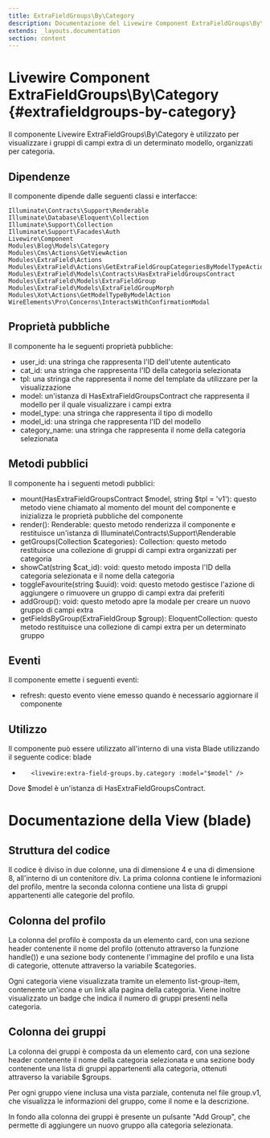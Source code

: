 ```yaml
---
title: ExtraFieldGroups\By\Category
description: Documentazione del Livewire Component ExtraFieldGroups\By\Category
extends: _layouts.documentation
section: content
---
```



# Livewire Component ExtraFieldGroups\By\Category {#extrafieldgroups-by-category}

Il componente Livewire ExtraFieldGroups\By\Category è utilizzato per visualizzare i gruppi di campi extra di un determinato modello, organizzati per categoria.


## Dipendenze

Il componente dipende dalle seguenti classi e interfacce:

    Illuminate\Contracts\Support\Renderable
    Illuminate\Database\Eloquent\Collection
    Illuminate\Support\Collection
    Illuminate\Support\Facades\Auth
    Livewire\Component
    Modules\Blog\Models\Category
    Modules\Cms\Actions\GetViewAction
    Modules\ExtraField\Actions
    Modules\ExtraField\Actions\GetExtraFieldGroupCategoriesByModelTypeAction
    Modules\ExtraField\Models\Contracts\HasExtraFieldGroupsContract
    Modules\ExtraField\Models\ExtraFieldGroup
    Modules\ExtraField\Models\ExtraFieldGroupMorph
    Modules\Xot\Actions\GetModelTypeByModelAction
    WireElements\Pro\Concerns\InteractsWithConfirmationModal

## Proprietà pubbliche

Il componente ha le seguenti proprietà pubbliche:

*    user_id: una stringa che rappresenta l'ID dell'utente autenticato
*    cat_id: una stringa che rappresenta l'ID della categoria selezionata
*    tpl: una stringa che rappresenta il nome del template da utilizzare per la visualizzazione
*    model: un'istanza di HasExtraFieldGroupsContract che rappresenta il modello per il quale visualizzare i campi extra
*    model_type: una stringa che rappresenta il tipo di modello
*    model_id: una stringa che rappresenta l'ID del modello
*    category_name: una stringa che rappresenta il nome della categoria selezionata

## Metodi pubblici

Il componente ha i seguenti metodi pubblici:

*    mount(HasExtraFieldGroupsContract $model, string $tpl = 'v1'): questo metodo viene chiamato al momento del mount del componente e inizializza le proprietà pubbliche del componente
*    render(): Renderable: questo metodo renderizza il componente e restituisce un'istanza di Illuminate\Contracts\Support\Renderable
*    getGroups(Collection $categories): Collection: questo metodo restituisce una collezione di gruppi di campi extra organizzati per categoria
*    showCat(string $cat_id): void: questo metodo imposta l'ID della categoria selezionata e il nome della categoria
*    toggleFavourite(string $uuid): void: questo metodo gestisce l'azione di aggiungere o rimuovere un gruppo di campi extra dai preferiti
*    addGroup(): void: questo metodo apre la modale per creare un nuovo gruppo di campi extra
*    getFieldsByGroup(ExtraFieldGroup $group): EloquentCollection: questo metodo restituisce una collezione di campi extra per un determinato gruppo

## Eventi

Il componente emette i seguenti eventi:

*    refresh: questo evento viene emesso quando è necessario aggiornare il componente

## Utilizzo

Il componente può essere utilizzato all'interno di una vista Blade utilizzando il seguente codice:
blade

*        <livewire:extra-field-groups.by.category :model="$model" />

Dove $model è un'istanza di HasExtraFieldGroupsContract.

# Documentazione della View (blade)

## Struttura del codice

Il codice è diviso in due colonne, una di dimensione 4 e una di dimensione 8, all'interno di un contenitore div. La prima colonna contiene le informazioni del profilo, mentre la seconda colonna contiene una lista di gruppi appartenenti alle categorie del profilo.

## Colonna del profilo

La colonna del profilo è composta da un elemento card, con una sezione header contenente il nome del profilo (ottenuto attraverso la funzione handle()) e una sezione body contenente l'immagine del profilo e una lista di categorie, ottenute attraverso la variabile $categories.

Ogni categoria viene visualizzata tramite un elemento list-group-item, contenente un'icona e un link alla pagina della categoria. Viene inoltre visualizzato un badge che indica il numero di gruppi presenti nella categoria.

## Colonna dei gruppi

La colonna dei gruppi è composta da un elemento card, con una sezione header contenente il nome della categoria selezionata e una sezione body contenente una lista di gruppi appartenenti alla categoria, ottenuti attraverso la variabile $groups.

Per ogni gruppo viene inclusa una vista parziale, contenuta nel file group.v1, che visualizza le informazioni del gruppo, come il nome e la descrizione.

In fondo alla colonna dei gruppi è presente un pulsante "Add Group", che permette di aggiungere un nuovo gruppo alla categoria selezionata.